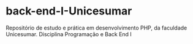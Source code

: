 # back-end-I-Unicesumar
Repositório de estudo e prática em desenvolvimento PHP, da faculdade Unicesumar. Disciplina Programação e Back End I
